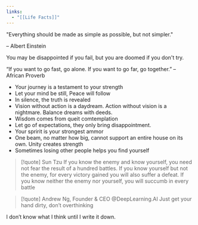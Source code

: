 ```yaml
---
links:
  - "[[Life Facts]]"
---
```

"Everything should be made as simple as possible, but not simpler."

– Albert Einstein

You may be disappointed if you fail, but you are doomed if you don't try.

“If you want to go fast, go alone. If you want to go far, go together.” – African Proverb

- Your journey is a testament to your strength
- Let your mind be still, Peace will follow
- In silence, the truth is revealed
- Vision without action is a daydream. Action without vision is a nightmare. Balance dreams with deeds.
- Wisdom comes from queit comtemplation
- Let go of expectations, they only bring disappointment.
- Your spririt is your strongest ammor
- One beam, no matter how big, cannot support an entire house on its own. Unity creates strength
- Sometimes losing other people helps you find yourself

> [!quote] Sun Tzu
> If you know the enemy and know yourself, you need not fear the result of a hundred battles. If you know yourself but not the enemy, for every victory gained you will also suffer a defeat. If you know neither the enemy nor yourself, you will succumb in every battle



> [!quote] Andrew Ng, Founder & CEO @DeepLearning.AI
> Just get your hand dirty, don’t overthinking

I don’t know what I think until I write it down.